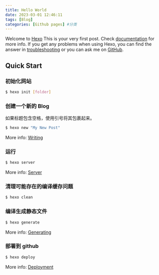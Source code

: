 ```yaml
---
title: Hello World
date: 2023-03-01 12:46:11
tags: [Blog]
categories: [Github pages] #分类
---
```


Welcome to [Hexo](https://hexo.io/)
This is your very first post. Check [documentation](https://hexo.io/docs/) for more info.
If you get any problems when using Hexo, you can find the answer in [troubleshooting](https://hexo.io/docs/troubleshooting.html) or you can ask me on [GitHub](https://github.com/hexojs/hexo/issues).

## Quick Start

### 初始化网站

```bash
$ hexo init [folder]
```

### 创建一个新的 Blog

如果标题包含空格，使用引号将其包裹起来。

```bash
$ hexo new "My New Post"
```

More info: [Writing](https://hexo.io/docs/writing.html)

### 运行

```bash
$ hexo server
```

More info: [Server](https://hexo.io/docs/server.html)

### 清理可能存在的编译缓存问题

```bash
$ hexo clean
```

### 编译生成静态文件

```bash
$ hexo generate
```

More info: [Generating](https://hexo.io/docs/generating.html)

### 部署到 github

```bash
$ hexo deploy
```

More info: [Deployment](https://hexo.io/docs/one-command-deployment.html)
